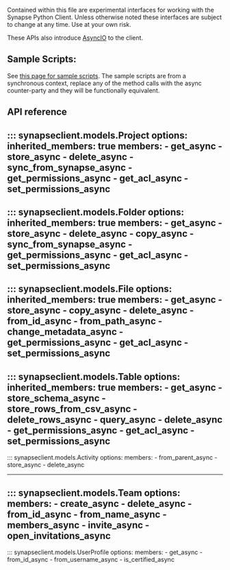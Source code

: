 Contained within this file are experimental interfaces for working with the Synapse Python
Client. Unless otherwise noted these interfaces are subject to change at any time. Use
at your own risk.

These APIs also introduce [AsyncIO](https://docs.python.org/3/library/asyncio.html) to
the client.

## Sample Scripts:
See [this page for sample scripts](models.md#sample-scripts).
The sample scripts are from a synchronous context,
replace any of the method calls with the async counter-party and they will be
functionally equivalent.

## API reference

::: synapseclient.models.Project
    options:
        inherited_members: true
        members:
        - get_async
        - store_async
        - delete_async
        - sync_from_synapse_async
        - get_permissions_async
        - get_acl_async
        - set_permissions_async
---
::: synapseclient.models.Folder
    options:
        inherited_members: true
        members:
        - get_async
        - store_async
        - delete_async
        - copy_async
        - sync_from_synapse_async
        - get_permissions_async
        - get_acl_async
        - set_permissions_async
---
::: synapseclient.models.File
    options:
        inherited_members: true
        members:
        - get_async
        - store_async
        - copy_async
        - delete_async
        - from_id_async
        - from_path_async
        - change_metadata_async
        - get_permissions_async
        - get_acl_async
        - set_permissions_async
---
::: synapseclient.models.Table
    options:
        inherited_members: true
        members:
        - get_async
        - store_schema_async
        - store_rows_from_csv_async
        - delete_rows_async
        - query_async
        - delete_async
        - get_permissions_async
        - get_acl_async
        - set_permissions_async
---
::: synapseclient.models.Activity
    options:
      members:
      - from_parent_async
      - store_async
      - delete_async

---
::: synapseclient.models.Team
    options:
        members:
        - create_async
        - delete_async
        - from_id_async
        - from_name_async
        - members_async
        - invite_async
        - open_invitations_async
---
::: synapseclient.models.UserProfile
    options:
      members:
      - get_async
      - from_id_async
      - from_username_async
      - is_certified_async
